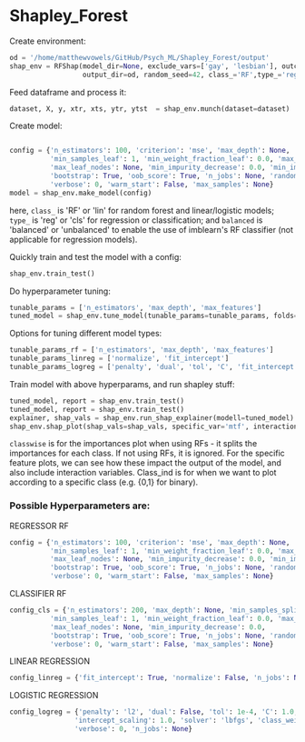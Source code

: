 # Shapley_Forest

Create environment:

```python
od = '/home/matthewvowels/GitHub/Psych_ML/Shapley_Forest/output'
shap_env = RFShap(model_dir=None, exclude_vars=['gay', 'lesbian'], outcome_var='age',
                  output_dir=od, random_seed=42, class_='RF',type_='reg', balanced='balanced', trn_tst_split=0.6)
```

Feed dataframe and process it:

``` python
dataset, X, y, xtr, xts, ytr, ytst  = shap_env.munch(dataset=dataset)
```

Create model:

```python

config = {'n_estimators': 100, 'criterion': 'mse', 'max_depth': None, 'min_samples_split': 2,
          'min_samples_leaf': 1, 'min_weight_fraction_leaf': 0.0, 'max_features': 'auto',
          'max_leaf_nodes': None, 'min_impurity_decrease': 0.0, 'min_impurity_split': None,
          'bootstrap': True, 'oob_score': True, 'n_jobs': None, 'random_state': None, 
          'verbose': 0, 'warm_start': False, 'max_samples': None}
model = shap_env.make_model(config)
```

here, `class_` is 'RF' or 'lin' for random forest and linear/logistic models;
`type_` is 'reg' or 'cls' for regression or classification; and `balanced` is 'balanced' or 'unbalanced' to enable the use of imblearn's RF classifier (not applicable for regression models).


Quickly train and test the model with a config:

```python
shap_env.train_test()
```


Do hyperparameter tuning:


```python
tunable_params = ['n_estimators', 'max_depth', 'max_features']
tuned_model = shap_env.tune_model(tunable_params=tunable_params, folds=5, n_iter=100)
```

Options for tuning different model types:
```python
tunable_params_rf = ['n_estimators', 'max_depth', 'max_features']
tunable_params_linreg = ['normalize', 'fit_intercept']
tunable_params_logreg = ['penalty', 'dual', 'tol', 'C', 'fit_intercept', 'solver', 'max_iter']
```

Train model with above hyperparams, and run shapley stuff:

```python
tuned_model, report = shap_env.train_test()
tuned_model, report = shap_env.train_test()
explainer, shap_vals = shap_env.run_shap_explainer(modell=tuned_model)
shap_env.shap_plot(shap_vals=shap_vals, specific_var='mtf', interaction_var='ftm', classwise=True, class_ind=1)
```

`classwise` is for the importances plot when using RFs - it splits the importances for each class. If not using RFs, it is ignored. For the specific feature plots, we can see how these impact the output of the model, and also include interaction variables. Class_ind is for when we want to plot according to a specific class (e.g. {0,1} for binary).










### Possible Hyperparameters are:
REGRESSOR RF
``` python
config = {'n_estimators': 100, 'criterion': 'mse', 'max_depth': None, 'min_samples_split': 2,
          'min_samples_leaf': 1, 'min_weight_fraction_leaf': 0.0, 'max_features': 'auto',
          'max_leaf_nodes': None, 'min_impurity_decrease': 0.0, 'min_impurity_split': None,
          'bootstrap': True, 'oob_score': True, 'n_jobs': None, 'random_state': None, 
          'verbose': 0, 'warm_start': False, 'max_samples': None}
```
CLASSIFIER RF
```python
config_cls = {'n_estimators': 200, 'max_depth': None, 'min_samples_split': 2,
          'min_samples_leaf': 1, 'min_weight_fraction_leaf': 0.0, 'max_features': 'auto',
          'max_leaf_nodes': None, 'min_impurity_decrease': 0.0, 
          'bootstrap': True, 'oob_score': True, 'n_jobs': None, 'random_state': None, 
          'verbose': 0, 'warm_start': False, 'max_samples': None}
```

LINEAR REGRESSION
```python
config_linreg = {'fit_intercept': True, 'normalize': False, 'n_jobs': None}
```

LOGISTIC REGRESSION
```python
config_logreg = {'penalty': 'l2', 'dual': False, 'tol': 1e-4, 'C': 1.0, 'fit_intercept': True,
                'intercept_scaling': 1.0, 'solver': 'lbfgs', 'class_weight': None, 'max_iter': 100, 'multi_class': 'auto',
                'verbose': 0, 'n_jobs': None}
```





